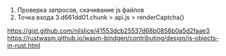 1. Проверка запросов, скачивание js файлов
2. Точка входа 3.d661dd01.chunk > api.js > renderCaptcha()

https://gist.github.com/nilslice/41553dcb25537d68b0856b0a5d2faae3
https://rustwasm.github.io/wasm-bindgen/contributing/design/js-objects-in-rust.html